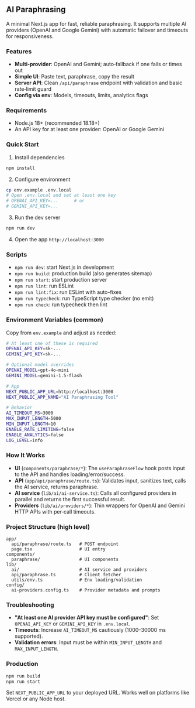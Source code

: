 ## AI Paraphrasing

A minimal Next.js app for fast, reliable paraphrasing. It supports multiple AI providers (OpenAI and Google Gemini) with automatic failover and timeouts for responsiveness.

### Features
- **Multi‑provider**: OpenAI and Gemini; auto‑fallback if one fails or times out
- **Simple UI**: Paste text, paraphrase, copy the result
- **Server API**: Clean `/api/paraphrase` endpoint with validation and basic rate‑limit guard
- **Config via env**: Models, timeouts, limits, analytics flags

### Requirements
- Node.js 18+ (recommended 18.18+)
- An API key for at least one provider: OpenAI or Google Gemini

### Quick Start
1) Install dependencies
```bash
npm install
```

2) Configure environment
```bash
cp env.example .env.local
# Open .env.local and set at least one key
# OPENAI_API_KEY=...      # or
# GEMINI_API_KEY=...
```

3) Run the dev server
```bash
npm run dev
```

4) Open the app
`http://localhost:3000`

### Scripts
- `npm run dev`: start Next.js in development
- `npm run build`: production build (also generates sitemap)
- `npm run start`: start production server
- `npm run lint`: run ESLint
- `npm run lint:fix`: run ESLint with auto-fixes
- `npm run typecheck`: run TypeScript type checker (no emit)
- `npm run check`: run typecheck then lint


### Environment Variables (common)
Copy from `env.example` and adjust as needed:
```bash
# At least one of these is required
OPENAI_API_KEY=sk-...
GEMINI_API_KEY=sk-...

# Optional model overrides
OPENAI_MODEL=gpt-4o-mini
GEMINI_MODEL=gemini-1.5-flash

# App
NEXT_PUBLIC_APP_URL=http://localhost:3000
NEXT_PUBLIC_APP_NAME="AI Paraphrasing Tool"

# Behavior
AI_TIMEOUT_MS=3000
MAX_INPUT_LENGTH=5000
MIN_INPUT_LENGTH=10
ENABLE_RATE_LIMITING=false
ENABLE_ANALYTICS=false
LOG_LEVEL=info
```

### How It Works
- **UI** (`components/paraphrase/*`): The `useParaphraseFlow` hook posts input to the API and handles loading/error/success.
- **API** (`app/api/paraphrase/route.ts`): Validates input, sanitizes text, calls the AI service, returns paraphrase.
- **AI service** (`lib/ai/ai-service.ts`): Calls all configured providers in parallel and returns the first successful result.
- **Providers** (`lib/ai/providers/*`): Thin wrappers for OpenAI and Gemini HTTP APIs with per‑call timeouts.

### Project Structure (high level)
```text
app/
  api/paraphrase/route.ts   # POST endpoint
  page.tsx                  # UI entry
components/
  paraphrase/               # UI components
lib/
  ai/                       # AI service and providers
  api/paraphrase.ts         # Client fetcher
  utils/env.ts              # Env loading/validation
config/
  ai-providers.config.ts    # Provider metadata and prompts
```

### Troubleshooting
- **"At least one AI provider API key must be configured"**: Set `OPENAI_API_KEY` or `GEMINI_API_KEY` in `.env.local`.
- **Timeouts**: Increase `AI_TIMEOUT_MS` cautiously (1000–30000 ms supported).
- **Validation errors**: Input must be within `MIN_INPUT_LENGTH` and `MAX_INPUT_LENGTH`.

### Production
```bash
npm run build
npm run start
```
Set `NEXT_PUBLIC_APP_URL` to your deployed URL. Works well on platforms like Vercel or any Node host.


